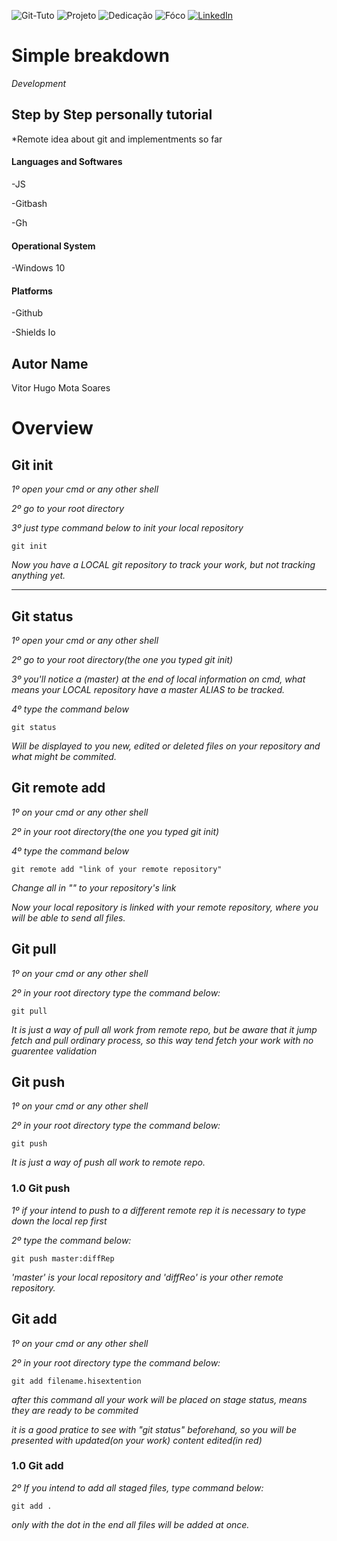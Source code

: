 <!-- Improved compatibility of back to top link: See: https://github.com/othneildrew/Best-README-Template/pull/73 -->
<a name="readme-top"></a>



<!--
***Tirei como base um template de um projeto de outro github
***https://github.com/othneildrew/Best-README-Template/blob/master/README.md?plain=1
-->



<!-- PROJECT SHIELDS -->
<!--
*** I'm using markdown "reference style" links for readability.
*** Reference links are enclosed in brackets [ ] instead of parentheses ( ).
*** See the bottom of this document for the declaration of the reference variables
*** for contributors-url, forks-url, etc. This is an optional, concise syntax you may use.
*** https://www.markdownguide.org/basic-syntax/#reference-style-links
-->

![Git-Tuto][git-logo]
![Projeto][Projeto-shield]
![Dedicação][Dedicação-shield]
![Fóco][Fóco-shield]
[![LinkedIn][linkedin-shield]][linkedin-url]



#   Simple breakdown


*Development*

## Step by Step personally tutorial

*Remote idea about git and implementments so far

####  Languages and Softwares

-JS

-Gitbash

-Gh

####  Operational System
-Windows 10

#### Platforms

-Github


<!--
***Just to create badges
***https://shields.io/badges
-->

-Shields Io




##  Autor Name


Vitor Hugo Mota Soares 

#   Overview

## Git init

*1º open your cmd or any other shell*

*2º go to your root directory*

*3º just type command below to init your local repository*

```
git init
```

*Now you have a LOCAL git repository to track your work, but not tracking anything yet.*

<hr>

## Git status

*1º open your cmd or any other shell*

*2º go to your root directory(the one you typed git init)*

*3º you'll notice a (master) at the end of local information on cmd, what means your LOCAL repository have a master ALIAS to be tracked.*

*4º type the command below*

```
git status
```

*Will be displayed to you new, edited or deleted files on your repository and what might be commited.*

## Git remote add

*1º on your cmd or any other shell*

*2º in your root directory(the one you typed git init)*

*4º type the command below*

```
git remote add "link of your remote repository"
```

*Change all in "" to your repository's link*

*Now your local repository is linked with your remote repository, where you will be able to send all files.*

## Git pull

*1º on your cmd or any other shell*

*2º in your root directory type the command below:*

```
git pull
```

*It is just a way of pull all work from remote repo, but be aware that it jump fetch and pull ordinary process, so this way tend fetch your work with no guarentee validation*

## Git push


*1º on your cmd or any other shell*

*2º in your root directory type the command below:*

```
git push
```

*It is just a way of push all work to remote repo.*

### 1.0 Git push 

*1º if your intend to push to a different remote rep it is necessary to type down the local rep first*

*2º type the command below:*

```
git push master:diffRep
```

*'master' is your local repository and 'diffReo' is your other remote repository.*

## Git add


*1º on your cmd or any other shell*

*2º in your root directory type the command below:*

```
git add filename.hisextention
```

*after this command all your work will be placed on stage status, means they are ready to be commited*

*it is a good pratice to see with "git status" beforehand, so you will be presented with updated(on your work) content edited(in red)*

### 1.0 Git add

*2º If you intend to add all staged files, type command below:*

```
git add .
```

*only with the dot in the end all files will be added at once.*































[Fóco-shield]: https://img.shields.io/badge/F%C3%B3co--silver?style=for-the-badge&logoColor=white&labelColor=orange
[git-logo]:https://img.shields.io/badge/Git--black?style=for-the-badge&logo=git&logoColor=black
[Dedicação-shield]:https://img.shields.io/badge/Dedica%C3%A7%C3%A3o--red?style=for-the-badge&logoColor=white&labelColor=Navy%20blue
[Projeto-shield]: https://img.shields.io/badge/Projeto--red?style=for-the-badge&logoColor=white&labelColor=silver
[Motivador-shield]: https://img.shields.io/badge/Esfor%C3%A7o--red?style=for-the-badge&logoColor=white&labelColor=teal   
[linkedin-shield]: https://img.shields.io/badge/-brightgreen?style=for-the-badge&logo=linkedin&logoColor=white&label=LinkedIn&labelColor=blue&color=blue
[linkedin-url]: https://www.linkedin.com/in/vitor-hugo99/




